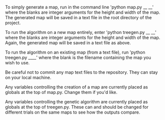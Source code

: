 To simply generate a map, run in the command line 'python map.py __ __' where the blanks are integer arguments for the height and width of the map.
The generated map will be saved in a text file in the root directory of the project.

To run the algorithm on a new map entirely, enter 'python treegen.py __ __' where the blanks are integer arguments for the height and width of the map.
Again, the generated map will be saved in a text file as above.

To run the algorithm on an existing map (from a text file), run 'python treegen.py ____' where the blank is the filename containing the map you wish to use.

Be careful not to commit any map text files to the repository. They can stay on your local machine.

Any variables controlling the creation of a map are currently placed as globals at the top of map.py. Change them if you'd like.

Any variables controlling the genetic algorithm are currently placed as globals at the top of treegen.py. These can and
should be changed for different trials on the same maps to see how the outputs compare.

